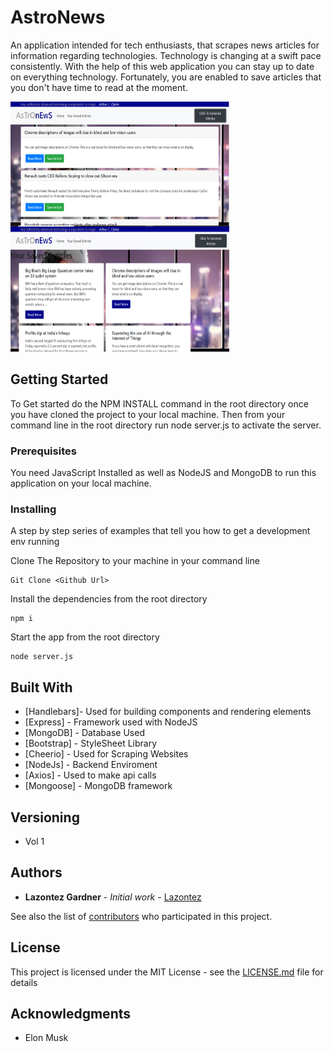 # AstroNews
An application intended for tech enthusiasts, that scrapes news articles for information regarding technologies. Technology is changing at a swift pace consistently. With the help of this web application you can stay up to date on everything technology. Fortunately, you are enabled to save articles that you don't have time to read at the moment. 

<span>
<img src="public\assets\images\screenshot.PNG" style="float: left" alt="Landing Page" width="350" height="200"/>
<img src="public\assets\images\screenshotTwo.PNG" style="" alt="Saved Articles Page" width="350" height="200"/>
</span>


## Getting Started

To Get started do the NPM INSTALL command in the root directory once you have cloned the project to your local machine.
Then from your command line in the root directory run node server.js to activate the server.

### Prerequisites

You need JavaScript Installed as well as NodeJS and MongoDB to run this application on your local machine.

### Installing

A step by step series of examples that tell you how to get a development env running

Clone The Repository to your machine in your command line

```
Git Clone <Github Url>
```

Install the dependencies from the root directory

```
npm i 

```
Start the app from the root directory
```
node server.js

```

## Built With

* [Handlebars]- Used for building components and rendering elements
* [Express] - Framework used with NodeJS
* [MongoDB] - Database Used
* [Bootstrap] - StyleSheet Library
* [Cheerio] - Used for Scraping Websites
* [NodeJs] - Backend Enviroment
* [Axios] - Used to make api calls
* [Mongoose] - MongoDB framework


## Versioning

* Vol 1 

## Authors

* **Lazontez Gardner** - *Initial work* - [Lazontez](https://github.com/Lazontez)

See also the list of [contributors](https://github.com/Lazontez/Hermes/contributors) who participated in this project.

## License

This project is licensed under the MIT License - see the [LICENSE.md](LICENSE.md) file for details

## Acknowledgments

* Elon Musk
